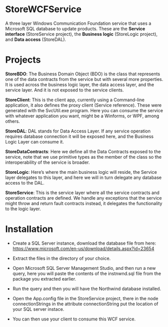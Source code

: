 # StoreWCFService

A three layer Windows Communication Foundation service that uses a Microsoft SQL database to update products.
These are the **Service interface** (StoreService project),
the **Business logic** (StoreLogic project), and **Data access** (StoreDAL).

# Projects

**StoreBDO**: The Business Domain Object (BDO) is the class that represents one of the
data contracts from the service but with several more properties. It is used across the
business logic layer, the data access layer, and the service layer.
And it is not exposed to the service clients.

**StoreClient**: This is the client app, currently using a Command-line application, it also
defines the proxy client (Service reference). These were generated with the SvcUtil.exe program.
Here you can consume the service with whatever application you want, might be a Winforms,
or WPF, among others.

**StoreDAL**: DAL stands for Data Access Layer. If any service operation requires database
connection it will be exposed here, and the Business Logic Layer can consume it.

**StoreDataContracts**: Here we define all the Data Contracts exposed to the service,
note that we use primitive types as the member of the class so the interoperability of the
service is broader.

**StoreLogic**: Here’s where the main business logic will reside, the Service layer delegates
to this layer, and here we will in turn delegate any database access to the DAL.

**StoreService**: This is the service layer where all the service contracts and operation
contracts are defined. We handle any exceptions that the service might throw and return
fault contracts instead, it delegates the functionality to the logic layer.

# Installation

- Create a SQL Server instance, download the database file from here: https://www.microsoft.com/en-us/download/details.aspx?id=23654

- Extract the files in the directory of your choice.

- Open Microsoft SQL Server Management Studio, and then run a new query, here you will paste the contents
of the instnwnd.sql file from the package you extracted earlier.

- Run the query and then you will have the Northwind database installed.

- Open the App.config file in the StoreService project, there in the node connectionStrings
in the attribute connectionString put the location of your SQL server instace.

- You can then use your client to consume this WCF service.